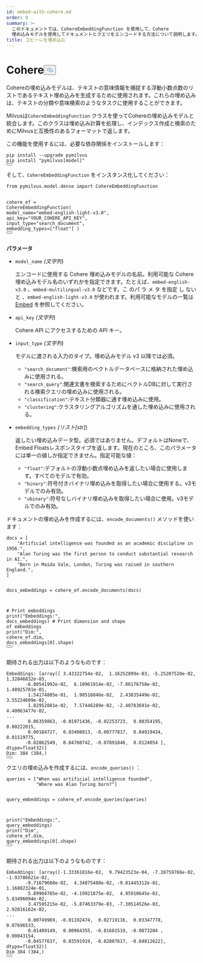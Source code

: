 ```yaml
---
id: embed-with-cohere.md
order: 9
summary: >-
  このドキュメントでは、CohereEmbeddingFunction を使用して、Cohere
  埋め込みモデルを使用してドキュメントとクエリをエンコードする方法について説明します。
title: コヒーレを埋め込む
---
```

<h1 id="Cohere" class="common-anchor-header">Cohere<button data-href="#Cohere" class="anchor-icon" translate="no">
      <svg translate="no"
        aria-hidden="true"
        focusable="false"
        height="20"
        version="1.1"
        viewBox="0 0 16 16"
        width="16"
      >
        <path
          fill="#0092E4"
          fill-rule="evenodd"
          d="M4 9h1v1H4c-1.5 0-3-1.69-3-3.5S2.55 3 4 3h4c1.45 0 3 1.69 3 3.5 0 1.41-.91 2.72-2 3.25V8.59c.58-.45 1-1.27 1-2.09C10 5.22 8.98 4 8 4H4c-.98 0-2 1.22-2 2.5S3 9 4 9zm9-3h-1v1h1c1 0 2 1.22 2 2.5S13.98 12 13 12H9c-.98 0-2-1.22-2-2.5 0-.83.42-1.64 1-2.09V6.25c-1.09.53-2 1.84-2 3.25C6 11.31 7.55 13 9 13h4c1.45 0 3-1.69 3-3.5S14.5 6 13 6z"
        ></path>
      </svg>
    </button></h1><p>Cohereの埋め込みモデルは、テキストの意味情報を捕捉する浮動小数点数のリストであるテキスト埋め込みを生成するために使用されます。これらの埋め込みは、テキストの分類や意味検索のようなタスクに使用することができます。</p>
<p>Milvusは<code translate="no">CohereEmbeddingFunction</code> クラスを使ってCohereの埋め込みモデルと統合します。このクラスは埋め込み計算を処理し、インデックス作成と検索のためにMilvusと互換性のあるフォーマットで返します。</p>
<p>この機能を使用するには、必要な依存関係をインストールします：</p>
<pre><code translate="no" class="language-bash">pip install --upgrade pymilvus
pip install <span class="hljs-string">&quot;pymilvus[model]&quot;</span>
<button class="copy-code-btn"></button></code></pre>
<p>そして、<code translate="no">CohereEmbeddingFunction</code> をインスタンス化してください：</p>
<pre><code translate="no" class="language-python"><span class="hljs-keyword">from</span> pymilvus.<span class="hljs-property">model</span>.<span class="hljs-property">dense</span> <span class="hljs-keyword">import</span> <span class="hljs-title class_">CohereEmbeddingFunction</span>

cohere_ef = <span class="hljs-title class_">CohereEmbeddingFunction</span>(
    model_name=<span class="hljs-string">&quot;embed-english-light-v3.0&quot;</span>,
    api_key=<span class="hljs-string">&quot;YOUR_COHERE_API_KEY&quot;</span>,
    input_type=<span class="hljs-string">&quot;search_document&quot;</span>,
    embedding_types=[<span class="hljs-string">&quot;float&quot;</span>]
)
<button class="copy-code-btn"></button></code></pre>
<p><strong>パラメータ</strong></p>
<ul>
<li><p><code translate="no">model_name</code> <em>(文字列</em>)</p>
<p>エンコードに使用する Cohere 埋め込みモデルの名前。利用可能な Cohere 埋め込みモデル名のいずれかを指定できます。たとえば、<code translate="no">embed-english-v3.0</code> 、<code translate="no">embed-multilingual-v3.0</code> などです。こ のパ ラ メ タ を指定 し ない と 、<code translate="no">embed-english-light-v3.0</code> が使われます。利用可能なモデルの一覧は<a href="https://docs.cohere.com/docs/models#embed">Embed</a> を参照してください。</p></li>
<li><p><code translate="no">api_key</code> <em>(文字列</em>)</p>
<p>Cohere API にアクセスするための API キー。</p></li>
<li><p><code translate="no">input_type</code> <em>(文字列</em>)</p>
<p>モデルに渡される入力のタイプ。埋め込みモデル v3 以降では必須。</p>
<ul>
<li><code translate="no">&quot;search_document&quot;</code>:検索用のベクトルデータベースに格納された埋め込みに使用される。</li>
<li><code translate="no">&quot;search_query&quot;</code>:関連文書を検索するためにベクトルDBに対して実行される検索クエリの埋め込みに使用される。</li>
<li><code translate="no">&quot;classification&quot;</code>:テキスト分類器に通す埋め込みに使用。</li>
<li><code translate="no">&quot;clustering&quot;</code>:クラスタリングアルゴリズムを通した埋め込みに使用される。</li>
</ul></li>
<li><p><code translate="no">embedding_types</code> <em>(リスト[str]</em>)</p>
<p>返したい埋め込みデータ型。必須ではありません。デフォルトはNoneで、Embed Floatsレスポンスタイプを返します。現在のところ、このパラメータには単一の値しか指定できません。指定可能な値：</p>
<ul>
<li><code translate="no">&quot;float&quot;</code>:デフォルトの浮動小数点埋め込みを返したい場合に使用します。すべてのモデルで有効。</li>
<li><code translate="no">&quot;binary&quot;</code>:符号付きバイナリ埋め込みを取得したい場合に使用する。v3モデルでのみ有効。</li>
<li><code translate="no">&quot;ubinary&quot;</code>:符号なしバイナリ埋め込みを取得したい場合に使用。v3モデルでのみ有効。</li>
</ul></li>
</ul>
<p>ドキュメントの埋め込みを作成するには、<code translate="no">encode_documents()</code> メソッドを使います：</p>
<pre><code translate="no" class="language-python">docs = [
    <span class="hljs-string">&quot;Artificial intelligence was founded as an academic discipline in 1956.&quot;</span>,
    <span class="hljs-string">&quot;Alan Turing was the first person to conduct substantial research in AI.&quot;</span>,
    <span class="hljs-string">&quot;Born in Maida Vale, London, Turing was raised in southern England.&quot;</span>,
]

docs_embeddings = cohere_ef.encode_documents(docs)

<span class="hljs-comment"># Print embeddings</span>
<span class="hljs-built_in">print</span>(<span class="hljs-string">&quot;Embeddings:&quot;</span>, docs_embeddings)
<span class="hljs-comment"># Print dimension and shape of embeddings</span>
<span class="hljs-built_in">print</span>(<span class="hljs-string">&quot;Dim:&quot;</span>, cohere_ef.dim, docs_embeddings[<span class="hljs-number">0</span>].shape)
<button class="copy-code-btn"></button></code></pre>
<p>期待される出力は以下のようなものです：</p>
<pre><code translate="no" class="language-python">Embeddings: [array([ <span class="hljs-number">3.43322754e-02</span>,  <span class="hljs-number">1.16252899e-03</span>, <span class="hljs-number">-5.25207520e-02</span>,  <span class="hljs-number">1.32846832e-03</span>,
       <span class="hljs-number">-6.80541992e-02</span>,  <span class="hljs-number">6.10961914e-02</span>, <span class="hljs-number">-7.06176758e-02</span>,  <span class="hljs-number">1.48925781e-01</span>,
        <span class="hljs-number">1.54174805e-01</span>,  <span class="hljs-number">1.98516846e-02</span>,  <span class="hljs-number">2.43835449e-02</span>,  <span class="hljs-number">3.55224609e-02</span>,
        <span class="hljs-number">1.82952881e-02</span>,  <span class="hljs-number">7.57446289e-02</span>, <span class="hljs-number">-2.40783691e-02</span>,  <span class="hljs-number">4.40063477e-02</span>,
...
        <span class="hljs-number">0.06359863</span>, <span class="hljs-number">-0.01971436</span>, <span class="hljs-number">-0.02253723</span>,  <span class="hljs-number">0.00354195</span>,  <span class="hljs-number">0.00222015</span>,
        <span class="hljs-number">0.00184727</span>,  <span class="hljs-number">0.03408813</span>, <span class="hljs-number">-0.00777817</span>,  <span class="hljs-number">0.04919434</span>,  <span class="hljs-number">0.01519775</span>,
       <span class="hljs-number">-0.02862549</span>,  <span class="hljs-number">0.04760742</span>, <span class="hljs-number">-0.07891846</span>,  <span class="hljs-number">0.0124054</span> ], dtype=<span class="hljs-type">float32</span>)]
Dim: <span class="hljs-number">384</span> (<span class="hljs-number">384</span>,)
<button class="copy-code-btn"></button></code></pre>
<p>クエリの埋め込みを作成するには、<code translate="no">encode_queries()</code> ：</p>
<pre><code translate="no" class="language-python">queries = [<span class="hljs-string">&quot;When was artificial intelligence founded&quot;</span>, 
           <span class="hljs-string">&quot;Where was Alan Turing born?&quot;</span>]

query_embeddings = cohere_ef.encode_queries(queries)

<span class="hljs-built_in">print</span>(<span class="hljs-string">&quot;Embeddings:&quot;</span>, query_embeddings)
<span class="hljs-built_in">print</span>(<span class="hljs-string">&quot;Dim&quot;</span>, cohere_ef.dim, query_embeddings[<span class="hljs-number">0</span>].shape)
<button class="copy-code-btn"></button></code></pre>
<p>期待される出力は以下のようなものです：</p>
<pre><code translate="no" class="language-python">Embeddings: [array([<span class="hljs-number">-1.33361816e-02</span>,  <span class="hljs-number">9.79423523e-04</span>, <span class="hljs-number">-7.28759766e-02</span>, <span class="hljs-number">-1.93786621e-02</span>,
       <span class="hljs-number">-9.71679688e-02</span>,  <span class="hljs-number">4.34875488e-02</span>, <span class="hljs-number">-9.81445312e-02</span>,  <span class="hljs-number">1.16882324e-01</span>,
        <span class="hljs-number">5.89904785e-02</span>, <span class="hljs-number">-4.19921875e-02</span>,  <span class="hljs-number">4.95910645e-02</span>,  <span class="hljs-number">5.83496094e-02</span>,
        <span class="hljs-number">3.47595215e-02</span>, <span class="hljs-number">-5.87463379e-03</span>, <span class="hljs-number">-7.30514526e-03</span>,  <span class="hljs-number">2.92816162e-02</span>,
...
        <span class="hljs-number">0.00749969</span>, <span class="hljs-number">-0.01192474</span>,  <span class="hljs-number">0.02719116</span>,  <span class="hljs-number">0.03347778</span>,  <span class="hljs-number">0.07696533</span>,
        <span class="hljs-number">0.01409149</span>,  <span class="hljs-number">0.00964355</span>, <span class="hljs-number">-0.01681519</span>, <span class="hljs-number">-0.0073204</span> ,  <span class="hljs-number">0.00043154</span>,
       <span class="hljs-number">-0.04577637</span>,  <span class="hljs-number">0.03591919</span>, <span class="hljs-number">-0.02807617</span>, <span class="hljs-number">-0.04812622</span>], dtype=<span class="hljs-type">float32</span>)]
Dim <span class="hljs-number">384</span> (<span class="hljs-number">384</span>,)
<button class="copy-code-btn"></button></code></pre>
